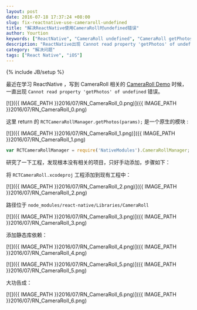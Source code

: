 ```yaml
---
layout: post
date: 2016-07-18 17:37:24 +08:00
slug: fix-reactnative-use-cameraroll-undefined
title: "解决ReactNative使用CameraRoll时undefined错误"
author: Yourtion
keywords: ["ReactNative", "CameraRoll undefined", "CameraRoll getPhotos undefined"]
description: "ReactNative出现 Cannot read property 'getPhotos' of undefined 错误解决方法"
category: "解决问题"
tags: ["React Native", "iOS"]
---
```

{% include JB/setup %}

最近在学习 ReactNative ，写到 CameraRoll 相关的 [CameraRoll Demo](https://github.com/yourtion/LearningReactNative/blob/master/DemoAPIs/CameraRollDemo.js) 时候，一直出现 `Cannot read property 'getPhotos' of undefined` 错误。

[![]({{ IMAGE_PATH }}2016/07/RN_CameraRoll_0.png)]({{ IMAGE_PATH }}2016/07/RN_CameraRoll_0.png)

这里 return 的 `RCTCameraRollManager.getPhotos(params);` 是一个原生的模块 :

[![]({{ IMAGE_PATH }}2016/07/RN_CameraRoll_1.png)]({{ IMAGE_PATH }}2016/07/RN_CameraRoll_1.png)

```javascript
var RCTCameraRollManager = require('NativeModules').CameraRollManager;
```

研究了一下工程，发现根本没有相关的项目，只好手动添加，步骤如下：

将 `RCTCameraRoll.xcodeproj` 工程添加到现有工程中：

[![]({{ IMAGE_PATH }}2016/07/RN_CameraRoll_2.png)]({{ IMAGE_PATH }}2016/07/RN_CameraRoll_2.png)

路径位于 `node_modules/react-native/Libraries/CameraRoll`

[![]({{ IMAGE_PATH }}2016/07/RN_CameraRoll_3.png)]({{ IMAGE_PATH }}2016/07/RN_CameraRoll_3.png)

添加静态库依赖：

[![]({{ IMAGE_PATH }}2016/07/RN_CameraRoll_4.png)]({{ IMAGE_PATH }}2016/07/RN_CameraRoll_4.png)

[![]({{ IMAGE_PATH }}2016/07/RN_CameraRoll_5.png)]({{ IMAGE_PATH }}2016/07/RN_CameraRoll_5.png)

大功告成：

[![]({{ IMAGE_PATH }}2016/07/RN_CameraRoll_6.png)]({{ IMAGE_PATH }}2016/07/RN_CameraRoll_6.png)
